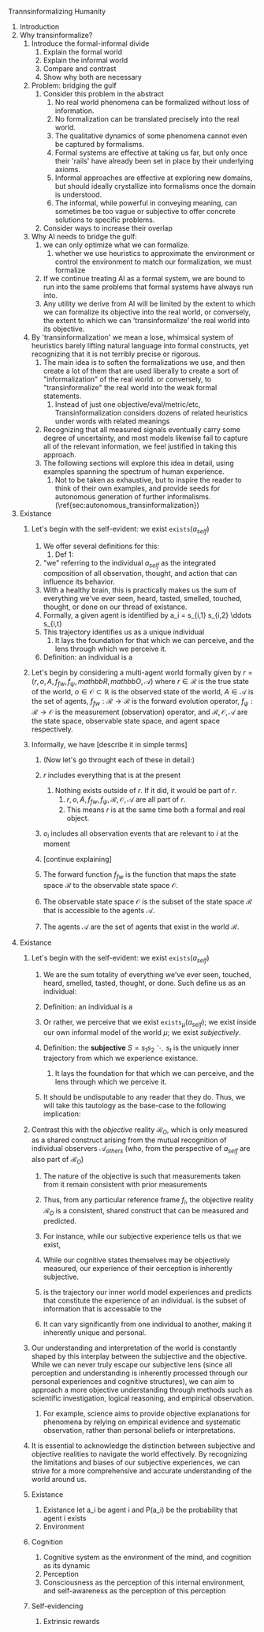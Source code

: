 Trannsinformalizing Humanity

1. Introduction
2. Why transinformalize?
   1. Introduce the formal-informal divide
      1. Explain the formal world
      2. Explain the informal world
      3. Compare and contrast
      4. Show why both are necessary
   2. Problem: bridging the gulf
      1. Consider this problem in the abstract
         1. No real world phenomena can be formalized without loss of information.
         2. No formalization can be translated precisely into the real world.
         3. The qualitative dynamics of some phenomena cannot even be captured by formalisms.
         4. Formal systems are effective at taking us far, but only once their 'rails' have already been set in place by their underlying axioms.
         5. Informal approaches are effective at exploring new domains, but should ideally crystallize into formalisms once the domain is understood.
         6. The informal, while powerful in conveying meaning, can sometimes be too vague or subjective to offer concrete solutions to specific problems.
      2. Consider ways to increase their overlap
   3. Why AI needs to bridge the gulf:
      1. we can only optimize what we can formalize.
         1. whether we use heuristics to approximate the environment or control the environment to match our formalization, we must formalize
      2. If we continue treating AI as a formal system, we are bound to run into the same problems that formal systems have always run into.
      3. Any utility we derive from AI will be limited by the extent to which we can formalize its objective into the real world, or conversely, the extent to which we can 'transinformalize' the real world into its objective.
   4. By 'transinformalization' we mean a lose, whimsical system of heuristics barely lifting natural language into formal constructs, yet recognizing that it is not terribly precise or rigorous.
      1. The main idea is to soften the formalizations we use, and then create a lot of them that are used liberally to create a sort of "informalization" of the real world. or conversely, to "transinformalize" the real world into the weak formal statements.
         1. Instead of just one objective/eval/metric/etc, Transinformalization considers dozens of related heuristics under words with related meanings
      2. Recognizing that all measured signals eventually carry some degree of uncertainty, and most models likewise fail to capture all of the relevant information, we feel justified in taking this approach.
      3. The following sections will explore this idea in detail, using examples spanning the spectrum of human experience.
         1. Not to be taken as exhaustive, but to inspire the reader to think of their own examples, and provide seeds for autonomous generation of further informalisms. (\ref{sec:autonomous_transinformalization})
3. Existance
   1. Let's begin with the self-evident: we exist $\mathtt{exists}(a_{self})$
      1. We offer several definitions for this:
         1. Def 1:
      2. "we" referring to the individual $a_{self}$ as the integrated composition of all observation, thought, and action that can influence its behavior.
      3. With a healthy brain, this is practically makes us the sum of everything we've ever seen, heard, tasted, smelled, touched, thought, or done on our thread of existance.
      4. Formally, a given agent is identified by a_i = s_{i,1} s_{i,2} \ddots s_{i,t}
      5. This trajectory identifies us as a unique individual
         1. It lays the foundation for that which we can perceive, and the lens through which we perceive it.
      6. Definition: an individual is a 




   1. Let's begin by considering a multi-agent world formally given by $r = (r, o, A, f_{fw}, f_\psi, mathbb{R}, mathbb{O}, \mathcal{A})$ where
      $r \in \mathcal{R}$ is the true state of the world,
      $o \in \mathcal{O} \subset \mathbb{R}$ is the observed state of the world,
      $A \in \mathcal{A}$ is the set of agents,
      $f_{fw} : \mathcal{R} \rightarrow \mathcal{R}$ is the forward evolution operator,
      $f_\psi : \mathcal{R} \rightarrow \mathcal{O}$ is the measurement (observation) operator,
      and $\mathcal{R}, \mathcal{O}, \mathcal{A}$ are the state space, observable state space, and agent space respectively.
   2. Informally, we have [describe it in simple terms]
      1. (Now let's go throught each of these in detail:)
      2. $r$ includes everything that is at the present
         1. Nothing exists outside of $r$. If it did, it would be part of $r$.
            1. $r, o, A, f_{fw}, f_\psi, \mathcal{R}, \mathcal{O}, \mathcal{A}$ are all part of $r$.
            2. This means $r$ is at the same time both a formal and real object.
      3. $o_i$ includes all observation events that are relevant to $i$ at the moment
      4. [continue explaining]
      
      5. The forward function $f_{fw}$ is the function that maps the state space $\mathcal{R}$ to the observable state space $\mathcal{O}$.
      6. The observable state space $\mathcal{O}$ is the subset of the state space $\mathcal{R}$ that is accessible to the agents $\mathcal{A}$.
      7. The agents $\mathcal{A}$ are the set of agents that exist in the world $\mathcal{R}$.
4. Existance
   1. Let's begin with the self-evident: we exist $\mathtt{exists}(a_{self})$
      1. We are the sum totality of everything we've ever seen, touched, heard, smelled, tasted, thought, or done. Such define us as an individual:
      2. Definition: an individual is a 



      2. Or rather, we perceive that we exist $\mathtt{exists}_\mu(a_{self})$; we exist inside our own informal model of the world $\mu$; we exist *subjectively*.
      3. Definition: the **subjective** $S = s_1 s_2 \ddots s_t$ is the uniquely inner trajectory from which we experience existance.
         1. It lays the foundation for that which we can perceive, and the lens through which we perceive it.
      4. It should be undisputable to any reader that they do. Thus, we will take this tautology as the base-case to the following implication:
   2. Contrast this with the *objective* reality $\mathcal{R}_O$, which is only measured as a shared construct arising from the mutual recognition of individual observers $\mathcal{A}_{others}$ (who, from the perspective of $a_{self}$ are also part of $\mathcal{R}_O$)
      1. The nature of the objective is such that measurements taken from it remain consistent with prior measurements
      2. Thus, from any particular reference frame $f_i$, the objective reality $\mathcal{R}_O$ is a consistent, shared construct that can be measured and predicted.
      3. For instance, while our subjective experience tells us that we exist,


      6. While our cognitive states themselves may be objectively measured, our experience of their oerception is inherently subjective.


      5.  is the trajectory our inner world model experiences and predicts that constitute the experience of an individual.
    is the subset of information that is accessable to the
         1. It can vary significantly from one individual to another, making it inherently unique and personal.

   2. Our understanding and interpretation of the world is constantly shaped by this interplay between the subjective and the objective. While we can never truly escape our subjective lens (since all perception and understanding is inherently processed through our personal experiences and cognitive structures), we can aim to approach a more objective understanding through methods such as scientific investigation, logical reasoning, and empirical observation.
      1. For example, science aims to provide objective explanations for phenomena by relying on empirical evidence and systematic observation, rather than personal beliefs or interpretations.

   3. It is essential to acknowledge the distinction between subjective and objective realities to navigate the world effectively. By recognizing the limitations and biases of our subjective experiences, we can strive for a more comprehensive and accurate understanding of the world around us.


   2. Existance
      1. Existance
         let a_i be agent i and P(a_i) be the probability that agent i exists
      2. Environment
   3. Cognition
      1. Cognitive system as the environment of the mind, and cognition as its dynamic
      2. Perception
      3. Consciousness as the perception of this internal environment, and self-awareness as the perception of this perception
   4. Self-evidencing
      1. Extrinsic rewards
